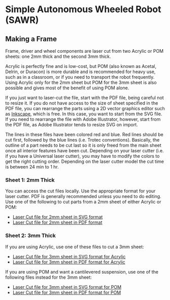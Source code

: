 Simple Autonomous Wheeled Robot (SAWR)
======================================
Making a Frame
--------------
Frame, driver and wheel components are laser cut from two Acrylic or POM sheets: 
one 2mm thick and the second 3mm thick.

Acrylic is perfectly fine and is low-cost, but POM (also known as Acetal, 
Delrin, or Duracon) is more durable and is recommended for heavy use, such as
in a classroom, or if you need to transport the robot frequently. Using Acrylic
only for the 2mm sheet but POM for the 3mm sheet is also possible and gives
most of the benefit of using POM alone.

If you just want to laser-cut the file, start with the PDF file, being careful
not to resize it. If you do not have access to the size of sheet specified in
the PDF file, you can rearrange the parts using a 2D vector graphics editor 
such as [Inkscape](https://inkscape.org/), which is free. In this case, you 
want to start from the SVG file. If you need to rearrange the file with Adobe 
Illustrator, however, start from the PDF file, as Adobe Illustrator tends to
resize SVG on import. 

The lines in these files have been colored red and blue. Red lines should be 
cut first, followed by the blue lines (i.e. Trotec conventions). Basically,
the outline of a part needs to be cut last so it is only freed from the main
sheet once all interior features have been cut. Depending on your laser cutter
(i.e. if you have a Universal laser cutter), you may have to modify the colors
to get the right cutting order. Depending on the laser cutter model the cut
time is between 24 min to 1 hr.  

### Sheet 1: 2mm Thick
You can access the cut files locally.  Use the appropriate format for your
laser cutter.  PDF is generally recommended unless you need to do editing.
Use one of the following to cut parts from a 2mm sheet of either Acrylic or POM:
* [Laser Cut file for 2mm sheet in SVG format](2mm.svg)
* [Laser Cut file for 2mm sheet in PDF format](2mm.pdf)

### Sheet 2: 3mm Thick
If you are using Acrylic, use one of these files to cut a 3mm sheet:
* [Laser Cut file for 3mm sheet in SVG format for Acrylic](3mm_acrylic.svg)
* [Laser Cut file for 3mm sheet in PDF format for Acrylic](3mm_acrylic.pdf)

If you are using POM and want a cantilevered suspension, use one of the 
following files instead for the 3mm sheet:
* [Laser Cut file for 3mm sheet in SVG format for POM](3mm_pom.svg)
* [Laser Cut file for 3mm sheet in PDF format for POM](3mm_pom.pdf)
